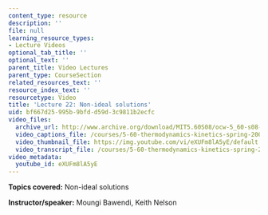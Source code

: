 ```yaml
---
content_type: resource
description: ''
file: null
learning_resource_types:
- Lecture Videos
optional_tab_title: ''
optional_text: ''
parent_title: Video Lectures
parent_type: CourseSection
related_resources_text: ''
resource_index_text: ''
resourcetype: Video
title: 'Lecture 22: Non-ideal solutions'
uid: bf667d25-995b-9bfd-d59d-3c9811b2ecfc
video_files:
  archive_url: http://www.archive.org/download/MIT5.60S08/ocw-5_60-s08-lec22_300k.mp4
  video_captions_file: /courses/5-60-thermodynamics-kinetics-spring-2008/d79963bcca7e59c2acc95f3f01ec408e_eXUFm8lA5yE.vtt
  video_thumbnail_file: https://img.youtube.com/vi/eXUFm8lA5yE/default.jpg
  video_transcript_file: /courses/5-60-thermodynamics-kinetics-spring-2008/e9d8e1e288f9dffce783ed27bc606d82_eXUFm8lA5yE.pdf
video_metadata:
  youtube_id: eXUFm8lA5yE
---
```


**Topics covered:** Non-ideal solutions

**Instructor/speaker:** Moungi Bawendi, Keith Nelson